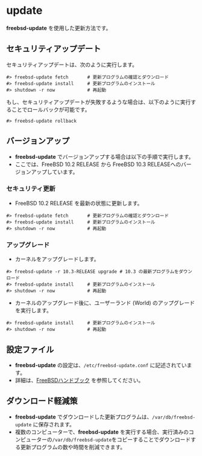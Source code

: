 update
===
**freebsd-update** を使用した更新方法です。

セキュリティアップデート
---
セキュリティアップデートは、次のように実行します。

```
#> freebsd-update fetch       # 更新プログラムの確認とダウンロード
#> freebsd-update install     # 更新プログラムのインストール
#> shutdown -r now            # 再起動
```

もし、セキュリティアップデートが失敗するような場合は、以下のように実行することでロールバックが可能です。

```
#> freebsd-update rollback
```

バージョンアップ
---
- **freebsd-update** でバージョンアップする場合は以下の手順で実行します。
- ここでは、FreeBSD 10.2 RELEASE から FreeBSD 10.3 RELEASEへのバージョンアップしています。

### セキュリティ更新
- FreeBSD 10.2 RELEASE を最新の状態に更新します。

```
#> freebsd-update fetch       # 更新プログラムの確認とダウンロード
#> freebsd-update install     # 更新プログラムのインストール
#> shutdown -r now            # 再起動
```

### アップグレード
- カーネルをアップグレードします。

```
#> freebsd-update -r 10.3-RELEASE upgrade # 10.3 の最新プログラムをダウンロード
#> freebsd-update install     # 更新プログラムのインストール
#> shutdown -r now            # 再起動
```

- カーネルのアップグレード後に、ユーザーランド (World) のアップグレードを実行します。

```
#> freebsd-update install     # 更新プログラムのインストール
#> shutdown -r now            # 再起動
```

設定ファイル
---
- **freebsd-update** の設定は、`/etc/freebsd-update.conf` に記述されています。
- 詳細は、[FreeBSDハンドブック](https://www.freebsd.org/doc/ja_JP.eucJP/books/handbook/updating-updating-freebsdupdate.html) を参照してください。

ダウンロード軽減策
---
- **freebsd-update** でダウンロードした更新プログラムは、`/var/db/freebsd-update` に保存されます。
- 複数のコンピューターで、**freebsd-update** を実行する場合、実行済みのコンピューターの`/var/db/freebsd-update`をコピーすることでダウンロードする更新プログラムの数や時間を削減できます。

